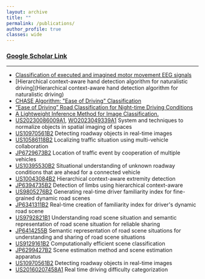 ```yaml
---
layout: archive
title: ""
permalink: /publications/
author_profile: true
classes: wide
---
```


### [Google Scholar Link](https://scholar.google.com/citations?user=64ngaD4AAAAJ&hl=en)

---

* [Classification of executed and imagined motor movement EEG signals](https://web.eecs.umich.edu/~cscott/past_courses/eecs545f09/projects/MohanPillaiSleight.pdf)
* [Hierarchical context-aware hand detection algorithm for naturalistic driving](Hierarchical context-aware hand detection algorithm for naturalistic driving)
* [CHASE Algorithm: "Ease of Driving" Classification](https://ieeexplore.ieee.org/abstract/document/7313203)
* [“Ease of Driving” Road Classification for Night-time Driving Conditions](https://www.sae.org/publications/technical-papers/content/2016-01-0119/)
* [A Lightweight Inference Method for Image Classification.](https://citeseerx.ist.psu.edu/document?repid=rep1&type=pdf&doi=aff2ddff6e20a932207502e19d9a9b2883db84fb#page=54)
* [US20230086009A1](https://patents.google.com/patent/US20230086009A1), [WO2023049339A1](https://patents.google.com/patent/WO2023049339A1) System and techniques to normalize objects in spatial imaging of spaces
* [US10970561B2](https://patents.google.com/patent/US10970561B2) Detecting roadway objects in real-time images
* [US10586118B2](https://patents.google.com/patent/US10586118B2) Localizing traffic situation using multi-vehicle collaboration
* [JP6729673B2](https://patents.google.com/patent/JP6729673B2) Location of traffic event by cooperation of multiple vehicles
* [US10395530B2](https://patents.google.com/patent/US10395530B2) Situational understanding of unknown roadway conditions that are ahead for a connected vehicle
* [US10043084B2](https://patents.google.com/patent/US10043084B2) Hierarchical context-aware extremity detection
* [JP6394735B2](https://patents.google.com/patent/JP6394735B2) Detection of limbs using hierarchical context-aware
* [US9805276B2](https://patents.google.com/patent/US9805276B2) Generating real-time driver familiarity index for fine-grained dynamic road scenes
* [JP6341311B2](https://patents.google.com/patent/JP6341311B2) Real-time creation of familiarity index for driver's dynamic road scene
* [US9792821B1](https://patents.google.com/patent/US9792821B1) Understanding road scene situation and semantic representation of road scene situation for reliable sharing
* [JP6414255B](https://patents.google.com/patent/JP6414255B2) Semantic representation of road scene situations for understanding and sharing of road scene situations
* [US9129161B2](https://patents.google.com/patent/US9129161B2) Computationally efficient scene classification
* [JP6299427B2](https://patents.google.com/patent/JP6299427B2) Scene estimation method and scene estimation apparatus
* [US10970561B2](https://patents.google.com/patent/US10970561B2) Detecting roadway objects in real-time images
* [US20160207458A1](https://patents.google.com/patent/US20160207458A1) Real time driving difficulty categorization
